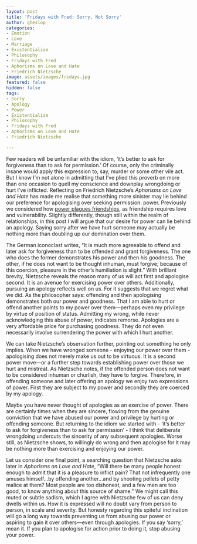 ```yaml
---
layout: post
title: 'Fridays with Fred: Sorry, Not Sorry'
author: gheslop
categories:
- Emotion
- Love
- Marriage
- Existentialism
- Philosophy
- Fridays with Fred
- Aphorisms on Love and Hate
- Friedrich Nietzsche
image: assets/images/fridays.jpg
featured: false
hidden: false
tags:
- Sorry
- Apology
- Power
- Existentialism
- Philosophy
- Fridays with Fred
- Aphorisms on Love and Hate
- Friedrich Nietzsche

---
```

Few readers will be unfamiliar with the idiom, ‘it’s better to ask for forgiveness than to ask for permission.’ Of course, only the criminally insane would apply this expression to, say, murder or some other vile act. But I know I’m not alone in admitting that I’ve plied this proverb on more than one occasion to quell my conscience and downplay wrongdoing or hurt I’ve inflicted. Reflecting on Friedrich Nietzsche’s _Aphorisms on Love and Hate_ has made me realise that something more sinister may lie behind our preference for apologising over seeking permission: power. Previously we considered how [power plagues friendships](https://rekindle.co.za/content/2020-09-04-fridays-with-fred-friendship "Friendship with Fred"), as friendship requires love and vulnerability. Slightly differently, though still within the realm of relationships, in this post I will argue that our desire for power can lie behind an apology. Saying sorry after we have hurt someone may actually be nothing more than doubling up our domination over them.

The German iconoclast writes, “It is much more agreeable to offend and later ask for forgiveness than to be offended and grant forgiveness. The one who does the former demonstrates his power and then his goodness. The other, if he does not want to be thought inhuman, must forgive; because of this coercion, pleasure in the other’s humiliation is slight.” With brilliant brevity, Nietzsche reveals the reason many of us will act first and apologise second. It is an avenue for exercising power over others. Additionally, pursuing an apology reflects well on us. For it suggests that we regret what we did. As the philosopher says: offending and then apologising demonstrates both our power and goodness. That I am able to hurt or offend another points to my power over them—perhaps even my privilege by virtue of position of status. Admitting my wrong, while never acknowledging this abuse of power, indicates remorse. Apologies are a very affordable price for purchasing goodness. They do not even necessarily involve surrendering the power with which I hurt another.

We can take Nietzsche’s observation further, pointing out something he only implies. When we have wronged someone - enjoying our power over them - apologising does not merely make us out to be virtuous. It is a second power move—or a further step towards establishing power over those we hurt and mistreat. As Nietzsche notes, if the offended person does not want to be considered inhuman or churlish, they have to forgive. Therefore, in offending someone and later offering an apology we enjoy two expressions of power. First they are subject to my power and secondly they are coerced by my apology.

Maybe you have never thought of apologies as an exercise of power. There are certainly times when they are sincere, flowing from the genuine conviction that we have abused our power and privilege by hurting or offending someone. But returning to the idiom we started with - ‘it’s better to ask for forgiveness than to ask for permission’ - I think that deliberate wrongdoing undercuts the sincerity of any subsequent apologies. Worse still, as Nietzsche shows, to willingly do wrong and then apologise for it may be nothing more than exercising and enjoying our power.

Let us consider one final point, a searching question that Nietzsche asks later in _Aphorisms on Love and Hate_, “Will there be many people honest enough to admit that it is a pleasure to inflict pain? That not infrequently one amuses himself…by offending another…and by shooting pellets of petty malice at them? Most people are too dishonest, and a few men are too good, to know anything about this source of shame.” We might call this muted or subtle sadism, which I agree with Nietzsche few of us can deny dwells within us. How it is expressed will no doubt vary from person to person, in scale and severity. But honesty regarding this spiteful inclination will go a long way towards preventing us from abusing our power or aspiring to gain it over others—even through apologies. If you say ‘sorry,’ mean it. If you plan to apologise for action prior to doing it, stop abusing your power.